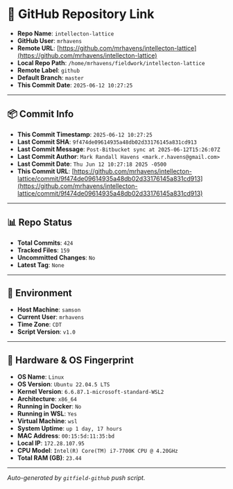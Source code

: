 # 🔗 GitHub Repository Link

- **Repo Name**: `intellecton-lattice`
- **GitHub User**: `mrhavens`
- **Remote URL**: [https://github.com/mrhavens/intellecton-lattice](https://github.com/mrhavens/intellecton-lattice)
- **Local Repo Path**: `/home/mrhavens/fieldwork/intellecton-lattice`
- **Remote Label**: `github`
- **Default Branch**: `master`
- **This Commit Date**: `2025-06-12 10:27:25`

---

## 📦 Commit Info

- **This Commit Timestamp**: `2025-06-12 10:27:25`
- **Last Commit SHA**: `9f474de09614935a48db02d33176145a831cd913`
- **Last Commit Message**: `Post-Bitbucket sync at 2025-06-12T15:26:07Z`
- **Last Commit Author**: `Mark Randall Havens <mark.r.havens@gmail.com>`
- **Last Commit Date**: `Thu Jun 12 10:27:18 2025 -0500`
- **This Commit URL**: [https://github.com/mrhavens/intellecton-lattice/commit/9f474de09614935a48db02d33176145a831cd913](https://github.com/mrhavens/intellecton-lattice/commit/9f474de09614935a48db02d33176145a831cd913)

---

## 📊 Repo Status

- **Total Commits**: `424`
- **Tracked Files**: `159`
- **Uncommitted Changes**: `No`
- **Latest Tag**: `None`

---

## 🧭 Environment

- **Host Machine**: `samson`
- **Current User**: `mrhavens`
- **Time Zone**: `CDT`
- **Script Version**: `v1.0`

---

## 🧬 Hardware & OS Fingerprint

- **OS Name**: `Linux`
- **OS Version**: `Ubuntu 22.04.5 LTS`
- **Kernel Version**: `6.6.87.1-microsoft-standard-WSL2`
- **Architecture**: `x86_64`
- **Running in Docker**: `No`
- **Running in WSL**: `Yes`
- **Virtual Machine**: `wsl`
- **System Uptime**: `up 1 day, 17 hours`
- **MAC Address**: `00:15:5d:11:35:bd`
- **Local IP**: `172.28.107.95`
- **CPU Model**: `Intel(R) Core(TM) i7-7700K CPU @ 4.20GHz`
- **Total RAM (GB)**: `23.44`

---

_Auto-generated by `gitfield-github` push script._
